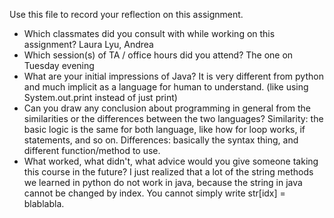 Use this file to record your reflection on this assignment.

- Which classmates did you consult with while working on this assignment?
Laura Lyu, Andrea
- Which session(s) of TA / office hours did you attend?
The one on Tuesday evening
- What are your initial impressions of Java? 
It is very different from python and much implicit as a language for human to understand. (like using System.out.print instead of just print)
- Can you draw any conclusion about programming in general from the similarities or the differences between the two languages? 
Similarity: the basic logic is the same for both language, like how for loop works, if statements, and so on. Differences: basically the syntax thing, and different function/method to use.
- What worked, what didn't, what advice would you give someone taking this course in the future?
I just realized that a lot of the string methods we learned in python do not work in java, because the string in java cannot be changed by index. You cannot simply write str[idx] = blablabla. 
